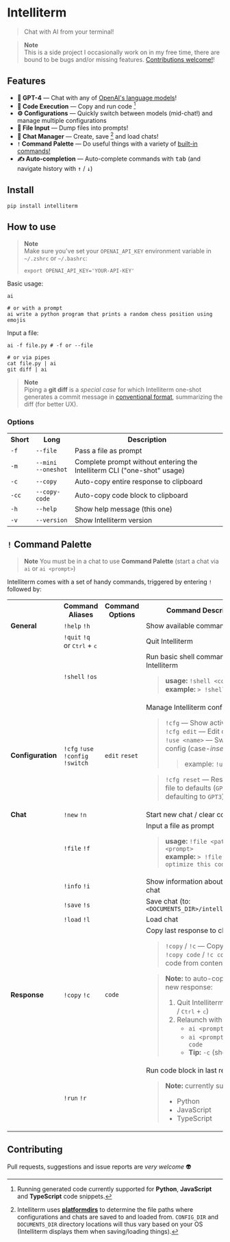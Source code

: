 # Intelliterm

> Chat with AI from your terminal!

> **Note**<br/>
> This is a side project I occasionally work on in my free time, there are bound to be bugs and/or missing features. [Contributions welcome!](#contributing)!

## Features

-   **🧠 GPT-4** — Chat with any of [OpenAI's language models](https://platform.openai.com/docs/models)!
-   **👾 Code Execution** — Copy and run code [^1]
-   **⚙️ Configurations** — Quickly switch between models (mid-chat!) and manage multiple configurations
-   **📂 File Input** — Dump files into prompts!
-   **💬 Chat Manager** — Create, save [^2] and load chats!
-   **`!` Command Palette** — Do useful things with a variety of [built-in commands!](#-command-palette)
-   **✍️ Auto-completion** — Auto-complete commands with <kbd>tab</kbd> (and navigate history with <kbd>↑</kbd> / <kbd>↓</kbd>)

## Install

```shell
pip install intelliterm
```

## How to use

> **Note**<br/>
> Make sure you've set your `OPENAI_API_KEY` environment variable in `~/.zshrc` or `~/.bashrc`:
>
> ```shell
> export OPENAI_API_KEY='YOUR-API-KEY'
> ```

Basic usage:

```shell
ai

# or with a prompt
ai write a python program that prints a random chess position using emojis
```

Input a file:

```shell
ai -f file.py # -f or --file

# or via pipes
cat file.py | ai
git diff | ai
```

> **Note**<br/>
> Piping a **git diff** is a _special case_ for which Intelliterm one-shot generates a commit message in [conventional format](https://www.conventionalcommits.org/en/v1.0.0/), summarizing the diff (for better UX).

### Options

<table>
  <tr>
    <th>Short</th>
    <th>Long</th>
    <th>Description</th>
  </tr>
  <tr>
    <td><code>-f</code></td>
    <td><code>--file</code></td>
    <td>Pass a file as prompt</td>
  </tr>
  <tr>
    <td><code>-m</code></td>
    <td><code>--mini</code><br/><code>--oneshot</code></td>
    <td>Complete prompt without entering the Intelliterm CLI ("one-shot" usage)</td>
  </tr>
  <tr>
    <td><code>-c</code></td>
    <td><code>--copy</code></td>
    <td>Auto-copy entire response to clipboard</td>
  </tr>
  <tr>
    <td><code>-cc</code></td>
    <td><code>--copy-code</code></td>
    <td>Auto-copy code block to clipboard</td>
  </tr>
  <tr>
    <td><code>-h</code></td>
    <td><code>--help</code></td>
    <td>Show help message (this one)</td>
  </tr>
  <tr>
    <td><code>-v</code></td>
    <td><code>--version</code></td>
    <td>Show Intelliterm version</td>
  </tr>
</table>

## `!` Command Palette

> **Note**
> You must be in a chat to use **Command Palette** (start a chat via `ai` or `ai <prompt>`)

Intelliterm comes with a set of handy commands, triggered by entering `!` followed by:

<table>
  <tr>
    <th></th>
    <th>Command Aliases</th>
    <th>Command Options</th>
    <th>Command Description</th>
  </tr>
  <tr>
    <td>
      <strong>General</strong>
    </td>
    <td>
      <code>!help</code> <code>!h</code>
    </td>
    <td></td>
    <td>
      Show available commands
    </td>
  </tr>
  <tr>
    <td></td>
    <td>
      <code>!quit</code> <code>!q</code> <br/>
      or <kbd>Ctrl</kbd> + <kbd>c</kbd>
    </td>
    <td></td>
    <td>
      Quit Intelliterm
    </td>
  </tr>
  <tr>
    <td></td>
    <td>
      <code>!shell</code> <code>!os</code>
    </td>
    <td></td>
    <td>
      Run basic shell commands within Intelliterm<br/>
      <blockquote>
        <strong>usage:</strong> <code>!shell &lt;command&gt;</code>
        <br/><strong>example:</strong> <code>> !shell ls</code>
      </blockquote>
    </td>
  </tr>
  <tr>
    <td>
      <strong>Configuration</strong>
    </td>
    <td>
      <code>!cfg</code> <code>!use</code> <code>!config</code> <code>!switch</code>
    </td>
    <td>
      <code>edit</code> <code>reset</code>
    </td>
    <td>
      Manage Intelliterm configurations<br/>
      <blockquote>
        <code>!cfg</code> — Show active config<br/>
        <code>!cfg edit</code> — Edit configs file<br/>
        <code>!use &lt;name&gt;</code> — Switch to a config (case-<i>insensitive</i>)<br/>
        <blockquote>
          example: <code>!use gpt4</code>
        </blockquote>
      </blockquote>
      <blockquote>
        <code>!cfg reset</code> — Reset configs file to defaults (<code>GPT3</code> and <code>GPT4</code>, defaulting to <code>GPT3</code>)
      </blockquote>
    </td>
  </tr>
  <tr>
    <td>
      <strong>Chat</strong>
    </td>
    <td>
      <code>!new</code> <code>!n</code>
    </td>
    <td></td>
    <td>
      Start new chat / clear context
    </td>
  </tr>
  <tr>
    <td></td>
    <td>
      <code>!file</code> <code>!f</code>
    </td>
    <td></td>
    <td>
      Input a file as prompt<br/>
      <blockquote>
        <strong>usage:</strong> <code>!file &lt;path&gt; &lt;prompt&gt;</code>
        <br/><strong>example:</strong> <code>> !file file.py optimize this code</code>
      </blockquote>
    </td>
  </tr>
  <tr>
    <td></td>
    <td>
      <code>!info</code> <code>!i</code>
    </td>
    <td></td>
    <td>
      Show information about current chat
    </td>
  </tr>
  <tr>
    <td></td>
    <td>
      <code>!save</code> <code>!s</code>
    </td>
    <td></td>
    <td>
      Save chat (to: <code>&lt;DOCUMENTS_DIR&gt;/intelliterm/chats</code>
      </blockquote>
    </td>
  </tr>
  <tr>
    <td></td>
    <td>
      <code>!load</code> <code>!l</code>
    </td>
    <td></td>
    <td>Load chat</td>
  </tr>
  <tr>
    <td>
      <strong>Response</strong>
    </td>
    <td>
      <code>!copy</code> <code>!c</code>
    </td>
    <td>
      <code>code</code>
    </td>
    <td>
      Copy last response to clipboard<br/>
        <blockquote>
          <code>!copy</code> / <code>!c</code> — Copy all content<br/>
          <code>!copy code</code> / <code>!c code</code> — Copy code from content
        </blockquote>
        <blockquote>
          <strong>Note:</strong> to auto-copy every new response:<br/>
            <ol>
              <li>
                Quit Intelliterm (<code>!quit</code> / <code>!q</code> / <kbd>Ctrl</kbd> + <kbd>c</kbd>)
              </li>
              <li>
                Relaunch with:
                <ul>
                  <li>
                    <code>ai &lt;prompt&gt; --copy</code> or 
                  </li>
                   <li>
                    <code>ai &lt;prompt&gt; --copy code</code> 
                  </li>
                  <li>
                    <strong>Tip:</strong> <code>-c</code> (short alias)
              </li>
            </ul>
          </li>
        </ol>
      </blockquote>
    </td>
  </tr>
  <tr>
    <td></td>
    <td>
      <code>!run</code> <code>!r</code>
    </td>
    <td></td>
    <td>
      Run code block in last response<br/>
      <blockquote>
        <strong>Note:</strong> currently supports:<br/>
        <ul>
          <li>Python</li>
          <li>JavaScript</li>
          <li>TypeScript</li>
        </ul>
      </blockquote>
    </td>
  </tr>
</table>

## Contributing

Pull requests, suggestions and issue reports are _very welcome_ 👽

[^1]: Running generated code currently supported for **Python**, **JavaScript** and **TypeScript** code snippets.
[^2]: Intelliterm uses <a href="https://pypi.org/project/platformdirs">**platformdirs**</a> to determine the file paths where configurations and chats are saved to and loaded from. <code>CONFIG_DIR</code> and <code>DOCUMENTS_DIR</code> directory locations will thus vary based on your OS (Intelliterm displays them when saving/loading things).
